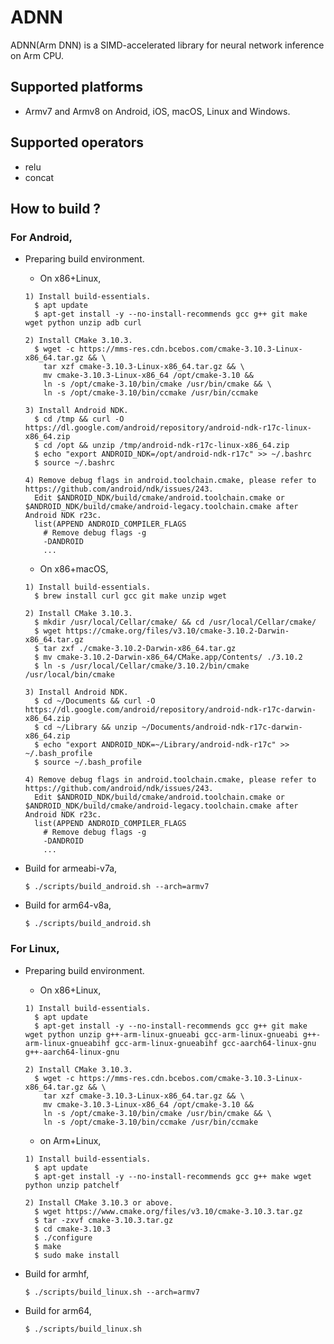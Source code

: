 # ADNN

ADNN(Arm DNN) is a SIMD-accelerated library for neural network inference on Arm CPU.

## Supported platforms

- Armv7 and Armv8 on Android, iOS, macOS, Linux and Windows.

## Supported operators

- relu
- concat

## How to build ?
### For Android,
- Preparing build environment.
  - On x86+Linux,
  ```
  1) Install build-essentials.
    $ apt update
    $ apt-get install -y --no-install-recommends gcc g++ git make wget python unzip adb curl

  2) Install CMake 3.10.3.
    $ wget -c https://mms-res.cdn.bcebos.com/cmake-3.10.3-Linux-x86_64.tar.gz && \
      tar xzf cmake-3.10.3-Linux-x86_64.tar.gz && \
      mv cmake-3.10.3-Linux-x86_64 /opt/cmake-3.10 &&
      ln -s /opt/cmake-3.10/bin/cmake /usr/bin/cmake && \
      ln -s /opt/cmake-3.10/bin/ccmake /usr/bin/ccmake

  3) Install Android NDK.
    $ cd /tmp && curl -O https://dl.google.com/android/repository/android-ndk-r17c-linux-x86_64.zip
    $ cd /opt && unzip /tmp/android-ndk-r17c-linux-x86_64.zip
    $ echo "export ANDROID_NDK=/opt/android-ndk-r17c" >> ~/.bashrc
    $ source ~/.bashrc

  4) Remove debug flags in android.toolchain.cmake, please refer to https://github.com/android/ndk/issues/243.
    Edit $ANDROID_NDK/build/cmake/android.toolchain.cmake or $ANDROID_NDK/build/cmake/android-legacy.toolchain.cmake after Android NDK r23c.
    list(APPEND ANDROID_COMPILER_FLAGS
      # Remove debug flags -g
      -DANDROID
      ...
  ```
  - On x86+macOS,
  ```
  1) Install build-essentials.
    $ brew install curl gcc git make unzip wget

  2) Install CMake 3.10.3.
    $ mkdir /usr/local/Cellar/cmake/ && cd /usr/local/Cellar/cmake/
    $ wget https://cmake.org/files/v3.10/cmake-3.10.2-Darwin-x86_64.tar.gz
    $ tar zxf ./cmake-3.10.2-Darwin-x86_64.tar.gz
    $ mv cmake-3.10.2-Darwin-x86_64/CMake.app/Contents/ ./3.10.2
    $ ln -s /usr/local/Cellar/cmake/3.10.2/bin/cmake /usr/local/bin/cmake

  3) Install Android NDK.
    $ cd ~/Documents && curl -O https://dl.google.com/android/repository/android-ndk-r17c-darwin-x86_64.zip
    $ cd ~/Library && unzip ~/Documents/android-ndk-r17c-darwin-x86_64.zip
    $ echo "export ANDROID_NDK=~/Library/android-ndk-r17c" >> ~/.bash_profile
    $ source ~/.bash_profile

  4) Remove debug flags in android.toolchain.cmake, please refer to https://github.com/android/ndk/issues/243.
    Edit $ANDROID_NDK/build/cmake/android.toolchain.cmake or $ANDROID_NDK/build/cmake/android-legacy.toolchain.cmake after Android NDK r23c.
    list(APPEND ANDROID_COMPILER_FLAGS
      # Remove debug flags -g
      -DANDROID
      ...
  ```
- Build for armeabi-v7a,
  ```
  $ ./scripts/build_android.sh --arch=armv7
  ```

- Build for arm64-v8a,
  ```
  $ ./scripts/build_android.sh
  ```

### For Linux,
- Preparing build environment.
  - On x86+Linux,
  ```
  1) Install build-essentials.
    $ apt update
    $ apt-get install -y --no-install-recommends gcc g++ git make wget python unzip g++-arm-linux-gnueabi gcc-arm-linux-gnueabi g++-arm-linux-gnueabihf gcc-arm-linux-gnueabihf gcc-aarch64-linux-gnu g++-aarch64-linux-gnu

  2) Install CMake 3.10.3.
    $ wget -c https://mms-res.cdn.bcebos.com/cmake-3.10.3-Linux-x86_64.tar.gz && \
      tar xzf cmake-3.10.3-Linux-x86_64.tar.gz && \
      mv cmake-3.10.3-Linux-x86_64 /opt/cmake-3.10 &&
      ln -s /opt/cmake-3.10/bin/cmake /usr/bin/cmake && \
      ln -s /opt/cmake-3.10/bin/ccmake /usr/bin/ccmake
  ```
  - on Arm+Linux,
  ```
  1) Install build-essentials.
    $ apt update
    $ apt-get install -y --no-install-recommends gcc g++ make wget python unzip patchelf

  2) Install CMake 3.10.3 or above.
    $ wget https://www.cmake.org/files/v3.10/cmake-3.10.3.tar.gz
    $ tar -zxvf cmake-3.10.3.tar.gz
    $ cd cmake-3.10.3
    $ ./configure
    $ make
    $ sudo make install
  ```
- Build for armhf,
  ```
  $ ./scripts/build_linux.sh --arch=armv7
  ```

- Build for arm64,
  ```
  $ ./scripts/build_linux.sh
  ```
